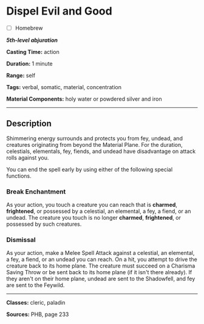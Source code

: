 # Dispel Evil and Good

- [ ] Homebrew

***5th-level abjuration***

**Casting Time:** action

**Duration:** 1 minute

**Range:** self

**Tags:** verbal, somatic, material, concentration

**Material Components:** holy water or powdered silver and iron

---

## Description
Shimmering energy surrounds and protects you from fey, undead, and creatures originating from beyond the Material Plane.
For the duration, celestials, elementals, fey, fiends, and undead have disadvantage on attack rolls against you.

You can end the spell early by using either of the following special functions.

### Break Enchantment
As your action, you touch a creature you can reach that is **charmed**, **frightened**, or possessed by a celestial, an elemental, a fey, a fiend, or an undead.
The creature you touch is no longer **charmed**, **frightened**, or possessed by such creatures.

### Dismissal
As your action, make a Melee Spell Attack against a celestial, an elemental, a fey, a fiend, or an undead you can reach.
On a hit, you attempt to drive the creature back to its home plane.
The creature must succeed on a Charisma Saving Throw or be sent back to its home plane (if it isn't there already).
If they aren't on their home plane, undead are sent to the Shadowfell, and fey are sent to the Feywild.

---

**Classes:** cleric, paladin

**Sources:** PHB, page 233
